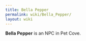 ```yaml
---
title: Bella Pepper
permalink: wiki/Bella_Pepper/
layout: wiki
---
```


**Bella Pepper** is an NPC in Pet Cove.
